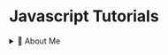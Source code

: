 # Javascript Tutorials

<details>
  <summary>🚀 About Me</summary>

- [ ] [https://ifeanyiomeata.com/](https://ifeanyiomeata.com/)

</details>
